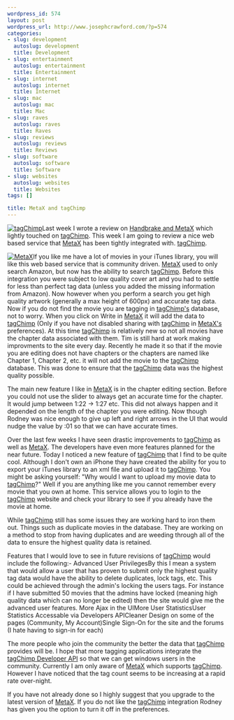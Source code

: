 ```yaml
--- 
wordpress_id: 574
layout: post
wordpress_url: http://www.josephcrawford.com/?p=574
categories: 
- slug: development
  autoslug: development
  title: Development
- slug: entertainment
  autoslug: entertainment
  title: Entertainment
- slug: internet
  autoslug: internet
  title: Internet
- slug: mac
  autoslug: mac
  title: Mac
- slug: raves
  autoslug: raves
  title: Raves
- slug: reviews
  autoslug: reviews
  title: Reviews
- slug: software
  autoslug: software
  title: Software
- slug: websites
  autoslug: websites
  title: Websites
tags: []

title: MetaX and tagChimp
---
```


[![tagChimp](http://www.josephcrawford.com/wp-content/uploads/2008/04/tagchimp.png "tagChimp")](http://www.tagchimp.com/)Last week I wrote a review on [Handbrake and MetaX](/2008/04/19/review-handbrake-metax/) which lightly touched on [tagChimp](http://www.tagchimp.com/).  This week I am going to review a nice web based service that [MetaX](http://www.kerstetter.net/page53/page54/page54.html) has been tightly integrated with. [tagChimp](http://www.tagchimp.com/).

[![](http://www.josephcrawford.com/wp-content/uploads/2008/04/metax.png "MetaX")](http://www.kerstetter.net/page53/page54/page54.html)If you like me have a lot of movies in your iTunes library, you will like this web based service that is community driven.  [MetaX](http://www.kerstetter.net/page53/page54/page54.html) used to only search Amazon, but now has the ability to search [tagChimp](http://www.tagchimp.com/).  Before this integration you were subject to low quality cover art and you had to settle for less than perfect tag data (unless you added the missing information from Amazon).  Now however when you perform a search you get high quality artwork (generally a max height of 600px) and accurate tag data.  Now if you do not find the movie you are tagging in [tagChimp's](http://www.tagchimp.com/) database, not to worry.  When you click on Write in [MetaX](http://www.kerstetter.net/page53/page54/page54.html) it will add the data to [tagChimp](http://www.tagchimp.com/) (Only if you have not disabled sharing with [tagChimp](http://www.tagchimp.com/) in [MetaX's](http://www.kerstetter.net/page53/page54/page54.html) preferences).  At this time [tagChimp](http://www.tagchimp.com/) is relatively new so not all movies have the chapter data associated with them.  Tim is still hard at work making improvments to the site every day.  Recently he made it so that if the movie you are editing does not have chapters or the chapters are named like Chapter 1, Chapter 2, etc. it will not add the movie to the [tagChimp](http://www.tagchimp.com/) database.  This was done to ensure that the [tagChimp](http://www.tagchimp.com/) data was the highest quality possible.
<!--more-->
The main new feature I like in [MetaX](http://www.kerstetter.net/page53/page54/page54.html) is in the chapter editing section.  Before you could not use the slider to always get an accurate time for the chapter.  It would jump between 1:22 -> 1:27 etc.  This did not always happen and it depended on the length of the chapter you were editing.  Now though Rodney was nice enough to give up left and right arrows in the UI that would nudge the value by :01 so that we can have accurate times.

Over the last few weeks I have seen drastic improvements to [tagChimp](http://www.tagchimp.com/) as well as [MetaX](http://www.kerstetter.net/page53/page54/page54.html).  The developers have even more features planned for the near future.  Today I noticed a new feature of [tagChimp](http://www.tagchimp.com/) that I find to be quite cool.  Although I don't own an iPhone they have created the ability for you to export your iTunes library to an xml file and upload it to [tagChimp](http://www.tagchimp.com/).  You might be asking yourself: "Why would I want to upload my movie data to [tagChimp](http://www.tagchimp.com/)?"  Well if you are anything like me you cannot remember every movie that you own at home.  This service allows you to login to the [tagChimp](http://www.tagchimp.com/) website and check your library to see if you already have the movie at home.

While [tagChimp](http://www.tagchimp.com/) still has some issues they are working hard to iron them out.  Things such as duplicate movies in the database.  They are working on a method to stop from having duplicates and are weeding through all of the data to ensure the highest quality data is retained.

Features that I would love to see in future revisions of [tagChimp](http://www.tagchimp.com/) would include the following:- Advanced User PrivilegesBy this I mean a system that would allow a user that has proven to submit only the highest quality tag data would have the ability to delete duplicates, lock tags, etc.  This could be achieved through the admin's locking the users tags.  For instance if I have submitted 50 movies that the admins have locked (meaning high quality data which can no longer be edited) then the site would give me the advanced user features.
More Ajax in the UIMore User StatisticsUser Statistics Accessable via Developers APICleaner Design on some of the pages (Community, My Account)Single Sign-On for the site and the forums (I hate having to sign-in for each)

The more people who join the community the better the data that [tagChimp](http://www.tagchimp.com/) provides will be.  I hope that more tagging applications integrate the [tagChimp Developer API](http://www.tagchimp.com/dev/home.php) so that we can get windows users in the community.  Currently I am only aware of [MetaX](http://www.kerstetter.net/page53/page54/page54.html) which supports [tagChimp](http://www.tagchimp.com/).  However I have noticed that the tag count seems to be increasing at a rapid rate over-night.

If you have not already done so I highly suggest that you upgrade to the latest version of [MetaX](http://www.kerstetter.net/page53/page54/page54.html).  If you do not like the [tagChimp](http://www.tagchimp.com/) integration Rodney has given you the option to turn it off in the preferences.
